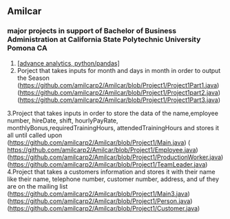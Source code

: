 ## Amilcar
### major projects in support of Bachelor of Business Administration at California State Polytechnic University Pomona CA 

1. [[advance analytics, python/pandas]](https://github.com/amilcarp2/amilcarp/blob/main/An_ulta_Project%20(2).ipynb)
2. Porject that takes inputs for month and days in month in order to output the Season
   (https://github.com/amilcarp2/Amilcar/blob/Project1/Project1Part1.java)
   (https://github.com/amilcarp2/Amilcar/blob/Project1/Project1part2.java)
   (https://github.com/amilcarp2/Amilcar/blob/Project1/Project1Part3.java)
   
3.Project that takes inputs in order to store the data of the name,employee number, hireDate, shift, hourlyPayRate, monthlyBonus,requiredTrainingHours, attendedTrainingHours and stores it all until called upon
(https://github.com/amilcarp2/Amilcar/blob/Project1/Main.java)
( https://github.com/amilcarp2/Amilcar/blob/Project1/Employee.java)
(https://github.com/amilcarp2/Amilcar/blob/Project1/ProductionWorker.java)
(https://github.com/amilcarp2/Amilcar/blob/Project1/TeamLeader.java)
4.Project that takes a customers information and stores it with their name like their name, telephone number, customer number, address, and uf they are on the mailing list
(https://github.com/amilcarp2/Amilcar/blob/Project1/Main3.java)
(https://github.com/amilcarp2/Amilcar/blob/Project1/Person.java)
(https://github.com/amilcarp2/Amilcar/blob/Project1/Customer.java)
